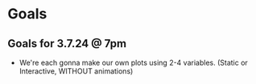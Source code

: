 # Goals

## Goals for 3.7.24 @ 7pm
- We're each gonna make our own plots using 2-4 variables. (Static or Interactive, WITHOUT animations)
